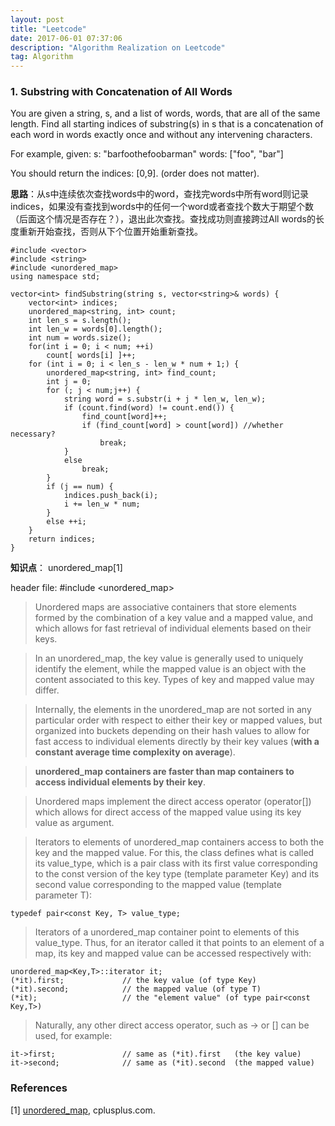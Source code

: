 ```yaml
---
layout: post
title: "Leetcode"
date: 2017-06-01 07:37:06 
description: "Algorithm Realization on Leetcode"
tag: Algorithm
---
```



### 1. Substring with Concatenation of All Words

You are given a string, s, and a list of words, words, that are all of the same length. Find all starting indices of substring(s) in s that is a concatenation of each word in words exactly once and without any intervening characters.

For example, given:
s: "barfoothefoobarman"
words: ["foo", "bar"]

You should return the indices: [0,9].
(order does not matter).

**思路**：从s中连续依次查找words中的word，查找完words中所有word则记录indices，如果没有查找到words中的任何一个word或者查找个数大于期望个数（后面这个情况是否存在？），退出此次查找。查找成功则直接跨过All words的长度重新开始查找，否则从下个位置开始重新查找。

	#include <vector>
	#include <string>
	#include <unordered_map>
	using namespace std;
	
	vector<int> findSubstring(string s, vector<string>& words) {
		vector<int> indices;
		unordered_map<string, int> count;
		int len_s = s.length();
		int len_w = words[0].length();
		int num = words.size();
		for(int i = 0; i < num; ++i)
			count[ words[i] ]++;
		for (int i = 0; i < len_s - len_w * num + 1;) {
			unordered_map<string, int> find_count;
			int j = 0;
			for (; j < num;j++) {
				string word = s.substr(i + j * len_w, len_w);
				if (count.find(word) != count.end()) {
					find_count[word]++;
					if (find_count[word] > count[word]) //whether necessary?
						break;
				}
				else
					break;
			}
			if (j == num) {
				indices.push_back(i);
				i += len_w * num;
			}
			else ++i;
		}
		return indices;	
	}

**知识点**： unordered_map[1]

header file: \#include <unordered_map\>

>Unordered maps are associative containers that store elements formed by the combination of a key value and a mapped value, and which allows for fast retrieval of individual elements based on their keys.

>In an unordered_map, the key value is generally used to uniquely identify the element, while the mapped value is an object with the content associated to this key. Types of key and mapped value may differ.

>Internally, the elements in the unordered_map are not sorted in any particular order with respect to either their key or mapped values, but organized into buckets depending on their hash values to allow for fast access to individual elements directly by their key values (**with a constant average time complexity on average**).

>**unordered_map containers are faster than map containers to access individual elements by their key**.

>Unordered maps implement the direct access operator (operator[]) which allows for direct access of the mapped value using its key value as argument.

>Iterators to elements of unordered_map containers access to both the key and the mapped value. For this, the class defines what is called its value_type, which is a pair class with its first value corresponding to the const version of the key type (template parameter Key) and its second value corresponding to the mapped value (template parameter T):

	typedef pair<const Key, T> value_type;

>Iterators of a unordered_map container point to elements of this value_type. Thus, for an iterator called it that points to an element of a map, its key and mapped value can be accessed respectively with:

	unordered_map<Key,T>::iterator it;
	(*it).first;             // the key value (of type Key)
	(*it).second;            // the mapped value (of type T)
	(*it);                   // the "element value" (of type pair<const Key,T>)

>Naturally, any other direct access operator, such as -> or [] can be used, for example:

	it->first;               // same as (*it).first   (the key value)
	it->second;              // same as (*it).second  (the mapped value) 


### References

[1] [unordered_map](http://www.cplusplus.com/reference/unordered_map/unordered_map/), cplusplus.com.